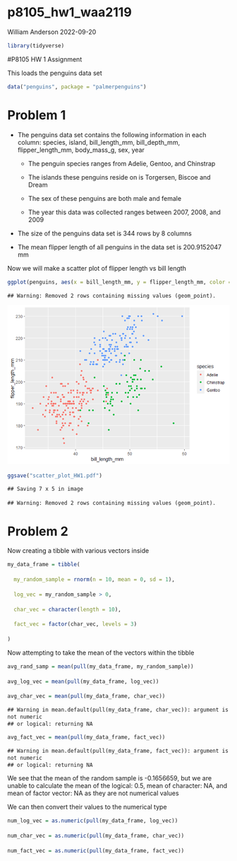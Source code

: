 p8105_hw1_waa2119
================
William Anderson
2022-09-20

``` r
library(tidyverse)
```

\#P8105 HW 1 Assignment

This loads the penguins data set

``` r
data("penguins", package = "palmerpenguins")
```

# Problem 1

-   The penguins data set contains the following information in each
    column: species, island, bill_length_mm, bill_depth_mm,
    flipper_length_mm, body_mass_g, sex, year

    -   The penguin species ranges from Adelie, Gentoo, and Chinstrap

    -   The islands these penguins reside on is Torgersen, Biscoe and
        Dream

    -   The sex of these penguins are both male and female

    -   The year this data was collected ranges between 2007, 2008, and
        2009

-   The size of the penguins data set is 344 rows by 8 columns

-   The mean flipper length of all penguins in the data set is
    200.9152047 mm

Now we will make a scatter plot of flipper length vs bill length

``` r
ggplot(penguins, aes(x = bill_length_mm, y = flipper_length_mm, color = species)) + geom_point()
```

    ## Warning: Removed 2 rows containing missing values (geom_point).

![](p8105_hw1_waa2119_files/figure-gfm/scatter%20plot%20of%20flipper%20length%20vs%20bill%20length-1.png)<!-- -->

``` r
ggsave("scatter_plot_HW1.pdf")
```

    ## Saving 7 x 5 in image

    ## Warning: Removed 2 rows containing missing values (geom_point).

# Problem 2

Now creating a tibble with various vectors inside

``` r
my_data_frame = tibble(
  
  my_random_sample = rnorm(n = 10, mean = 0, sd = 1),
  
  log_vec = my_random_sample > 0,
  
  char_vec = character(length = 10),
  
  fact_vec = factor(char_vec, levels = 3)
  
)
```

Now attempting to take the mean of the vectors within the tibble

``` r
avg_rand_samp = mean(pull(my_data_frame, my_random_sample))

avg_log_vec = mean(pull(my_data_frame, log_vec))

avg_char_vec = mean(pull(my_data_frame, char_vec))
```

    ## Warning in mean.default(pull(my_data_frame, char_vec)): argument is not numeric
    ## or logical: returning NA

``` r
avg_fact_vec = mean(pull(my_data_frame, fact_vec))
```

    ## Warning in mean.default(pull(my_data_frame, fact_vec)): argument is not numeric
    ## or logical: returning NA

We see that the mean of the random sample is -0.1656659, but we are
unable to calculate the mean of the logical: 0.5, mean of character: NA,
and mean of factor vector: NA as they are not numerical values

We can then convert their values to the numerical type

``` r
num_log_vec = as.numeric(pull(my_data_frame, log_vec))

num_char_vec = as.numeric(pull(my_data_frame, char_vec))

num_fact_vec = as.numeric(pull(my_data_frame, fact_vec))
```
